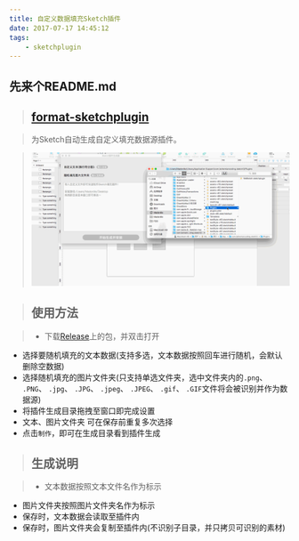 ```yaml
---
title: 自定义数据填充Sketch插件
date: 2017-07-17 14:45:12
tags: 
	- sketchplugin
---
```


## 先来个README.md
	
>## [format-sketchplugin](https://github.com/madordie/format-sketchplugin)

>为Sketch自动生成自定义填充数据源插件。
 
>![预览](https://github.com/madordie/format-sketchplugin/blob/master/Images/Untitled.gif?raw=true)
 
>## 使用方法

>- 下载[Release](https://github.com/madordie/format-sketchplugin/releases)上的包，并双击打开
- 选择要随机填充的文本数据(支持多选，文本数据按照回车进行随机，会默认删除空数据)
- 选择随机填充的图片文件夹(只支持单选文件夹，选中文件夹内的`.png`、 `.PNG`、 `.jpg`、 `.JPG`、 `.jpeg`、 `.JPEG`、 `.gif`、 `.GIF`文件将会被识别并作为数据源)
- 将插件生成目录拖拽至窗口即完成设置
- 文本、图片文件夹 可在保存前重复多次选择
- 点击`制作`，即可在生成目录看到插件生成

>## 生成说明

>- 文本数据按照文本文件名作为标示
- 图片文件夹按照图片文件夹名作为标示
- 保存时，文本数据会读取至插件内
- 保存时，图片文件夹会复制至插件内(不识别子目录，并只拷贝可识别的素材)
